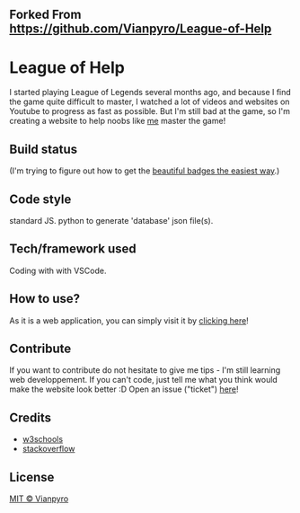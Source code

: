 ## Forked From https://github.com/Vianpyro/League-of-Help


# League of Help

I started playing League of Legends several months ago, and because I find the game quite difficult to master,
I watched a lot of videos and websites on Youtube to progress as fast as possible.
But I'm still bad at the game, so I'm creating a website to help noobs like [me](https://na.op.gg/summoner/userName=Vianpyro) master the game!

## Build status
(I'm trying to figure out how to get the [beautiful badges the easiest way](http://badges.github.io/badgerbadgerbadger/).)


## Code style
standard JS.
python to generate 'database' json file(s).

## Tech/framework used
Coding with with VSCode.

## How to use?
As it is a web application, you can simply visit it by [clicking here](https://vianpyro.github.io/League-of-Help/pages/champs.html)!

## Contribute
If you want to contribute do not hesitate to give me tips - I'm still learning web developpement.
If you can't code, just tell me what you think would make the website look better :D
Open an issue ("ticket") [here](https://github.com/Vianpyro/League-of-Help/issues/new)!

## Credits
- [w3schools](https://www.w3schools.com/)
- [stackoverflow](https://stackoverflow.com/)

## License
[MIT © Vianpyro](https://github.com/Vianpyro/League-of-Help/blob/master/LICENSE)
